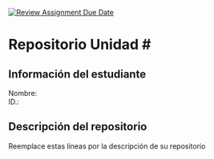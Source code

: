 [![Review Assignment Due Date](https://classroom.github.com/assets/deadline-readme-button-22041afd0340ce965d47ae6ef1cefeee28c7c493a6346c4f15d667ab976d596c.svg)](https://classroom.github.com/a/icr2KSOc)
# Repositorio Unidad \#
## Información del estudiante
Nombre:  
ID.:  
## Descripción del repositorio
Reemplace estas líneas por la descripción de su repositorio
